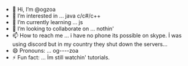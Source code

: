 - 👋 Hi, I’m @ogzoa
- 👀 I’m interested in ... java c/c#/c++
- 🌱 I’m currently learning ... js
- 💞️ I’m looking to collaborate on ... nothin'
- 📫 How to reach me ... i have no phone its possible on skype. İ was using discord but in my country they shut down the servers...
- 😄 Pronouns: ... og----zoa
- ⚡ Fun fact: ... İm still watchin' tutorials.

<!---
ogzoa/ogzoa is a ✨ special ✨ repository because its `README.md` (this file) appears on your GitHub profile.
You can click the Preview link to take a look at your changes.
--->
